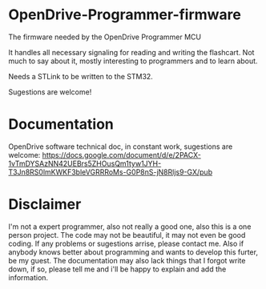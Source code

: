 # OpenDrive-Programmer-firmware
The firmware needed by the OpenDrive Programmer MCU

It handles all necessary signaling for reading and writing the flashcart. Not much to say about it, mostly interesting to programmers and to learn about.

Needs a STLink to be written to the STM32.

Sugestions are welcome!

# Documentation
OpenDrive software technical doc, in constant work, sugestions are welcome: https://docs.google.com/document/d/e/2PACX-1vTmDYSAzNN42UEBrs5ZHOusQm1tyw1JYH-T3Jn8RS0lmKWKF3bleVGRRRoMs-G0P8nS-jN8Rljs9-GX/pub

# Disclaimer
I'm not a expert programmer, also not really a good one, also this is a one person project. The code may not be beautiful, it may not even be good coding. If any problems or sugestions arrise, please contact me. Also if anybody knows better about programming and wants to develop this furter, be my guest. The documentation may also lack things that I forgot write down, if so, please tell me and i'll be happy to explain and add the information.
